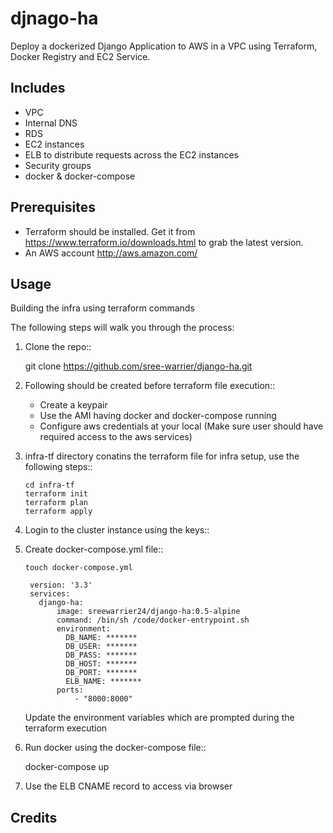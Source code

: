 # djnago-ha

Deploy a dockerized Django Application to AWS in a VPC using Terraform, Docker Registry and EC2 Service.


Includes
--------

* VPC
* Internal DNS
* RDS
* EC2 instances
* ELB to distribute requests across the EC2 instances
* Security groups
* docker & docker-compose


Prerequisites
-------------

* Terraform should be installed. Get it from https://www.terraform.io/downloads.html to grab the latest version.
* An AWS account http://aws.amazon.com/

Usage
-----

Building the infra using terraform commands

The following steps will walk you through the process:

1. Clone the repo::

      git clone https://github.com/sree-warrier/django-ha.git

2. Following should be created before terraform file execution::

    - Create a keypair
    - Use the AMI having docker and docker-compose running
    - Configure aws credentials at your local (Make sure user should have required access to the aws services)

3. infra-tf directory conatins the terraform file for infra setup, use the following steps::

      ```
      cd infra-tf
      terraform init
      terraform plan
      terraform apply
      ```

4. Login to the cluster instance using the keys::

5. Create docker-compose.yml file::

    ```touch docker-compose.yml```

        version: '3.3'
        services:
          django-ha:
              image: sreewarrier24/django-ha:0.5-alpine
              command: /bin/sh /code/docker-entrypoint.sh
              environment:
                DB_NAME: *******
                DB_USER: *******
                DB_PASS: *******
                DB_HOST: *******
                DB_PORT: *******
                ELB_NAME: *******
              ports:
                  - "8000:8000"

   Update the environment variables which are prompted during the terraform execution

6. Run docker using the docker-compose file::

      docker-compose up

7. Use the ELB CNAME record to access via browser

## Credits
